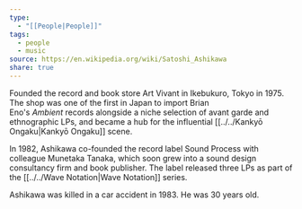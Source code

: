 ```yaml
---
type:
  - "[[People|People]]"
tags:
  - people
  - music
source: https://en.wikipedia.org/wiki/Satoshi_Ashikawa
share: true
---
```


Founded the record and book store Art Vivant in Ikebukuro, Tokyo in 1975. The shop was one of the first in Japan to import Brian Eno's *Ambient* records alongside a niche selection of avant garde and ethnographic LPs, and became a hub for the influential [[../../Kankyō Ongaku|Kankyō Ongaku]] scene.

In 1982, Ashikawa co-founded the record label Sound Process with colleague Munetaka Tanaka, which soon grew into a sound design consultancy firm and book publisher. The label released three LPs as part of the [[../../Wave Notation|Wave Notation]] series.

Ashikawa was killed in a car accident in 1983. He was 30 years old.

